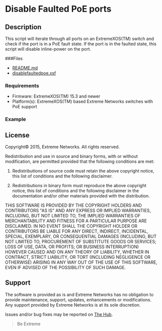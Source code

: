 # Disable Faulted PoE ports

## Description
This script will iterate through all ports on an ExtremeXOS(TM) switch and check if the port is in a PoE fault state.
If the port is in the faulted state, this script will disable inline-power on the port.

###Files
* [README.md](README.md)
* [disablefaultedpoe.xsf](disablefaultedpoe.xsf)


### Requirements
* Firmware: ExtremeXOS(TM) 15.3 and newer
* Platform(s): ExtremeXOS(TM) based Extreme Networks switches with PoE support


### Example


## License
Copyright© 2015, Extreme Networks.  All rights reserved.

Redistribution and use in source and binary forms, with or without modification,
are permitted provided that the following conditions are met:

1. Redistributions of source code must retain the above copyright notice, this
list of conditions and the following disclaimer.

2. Redistributions in binary form must reproduce the above copyright notice,
this list of conditions and the following disclaimer in the documentation
and/or other materials provided with the distribution.

THIS SOFTWARE IS PROVIDED BY THE COPYRIGHT HOLDERS AND CONTRIBUTORS "AS IS" AND
ANY EXPRESS OR IMPLIED WARRANTIES, INCLUDING, BUT NOT LIMITED TO, THE IMPLIED
WARRANTIES OF MERCHANTABILITY AND FITNESS FOR A PARTICULAR PURPOSE ARE
DISCLAIMED. IN NO EVENT SHALL THE COPYRIGHT HOLDER OR CONTRIBUTORS BE LIABLE
FOR ANY DIRECT, INDIRECT, INCIDENTAL, SPECIAL, EXEMPLARY, OR CONSEQUENTIAL
DAMAGES (INCLUDING, BUT NOT LIMITED TO, PROCUREMENT OF SUBSTITUTE GOODS OR
SERVICES; LOSS OF USE, DATA, OR PROFITS; OR BUSINESS INTERRUPTION) HOWEVER
CAUSED AND ON ANY THEORY OF LIABILITY, WHETHER IN CONTRACT, STRICT LIABILITY,
OR TORT (INCLUDING NEGLIGENCE OR OTHERWISE) ARISING IN ANY WAY OUT OF THE USE
OF THIS SOFTWARE, EVEN IF ADVISED OF THE POSSIBILITY OF SUCH DAMAGE.

## Support
The software is provided as is and Extreme Networks has no obligation to provide
maintenance, support, updates, enhancements or modifications.
Any support provided by Extreme Networks is at its sole discretion.

Issues and/or bug fixes may be reported on [The Hub](https://community.extremenetworks.com/).

>Be Extreme
